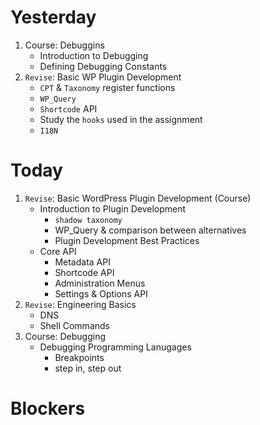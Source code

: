 # Yesterday
1. Course: Debuggins
    - Introduction to Debugging
    - Defining Debugging Constants
2. `Revise`: Basic WP Plugin Development
    - `CPT` & `Taxonomy` register functions
    - `WP_Query`
    - `Shortcode` API
    - Study the `hooks` used in the assignment
    - `I18N`

# Today
1. `Revise`: Basic WordPress Plugin Development (Course)
    - Introduction to Plugin Development
        - `shadow taxonomy`
        - WP_Query & comparison between alternatives
        - Plugin Development Best Practices
    - Core API
        - Metadata API
        - Shortcode API
        - Administration Menus
        - Settings & Options API
2. `Revise`: Engineering Basics
    - DNS
    - Shell Commands
3. Course: Debugging
    - Debugging Programming Lanugages
        - Breakpoints
        - step in, step out

# Blockers